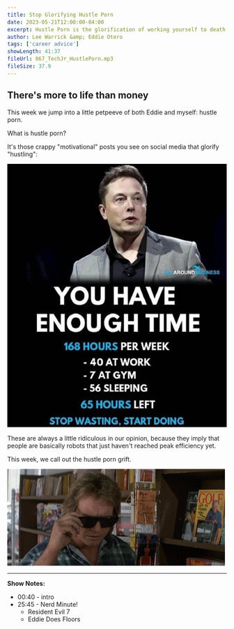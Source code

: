 ```yaml
---
title: Stop Glorifying Hustle Porn
date: 2023-05-21T12:00:00-04:00
excerpt: Hustle Porn is the glorification of working yourself to death. Stop it!
author: Lee Warrick &amp; Eddie Otero
tags: ['career advice']
showLength: 41:37
fileUrl: 067_TechJr_HustlePorn.mp3
fileSize: 37.9
---
```


## There's more to life than money

This week we jump into a little petpeeve of both Eddie and myself: hustle porn.

What is hustle porn?

It's those crappy "motivational" posts you see on social media that glorify "hustling":

![elon hustle](./elon.png)

These are always a little ridiculous in our opinion, because they imply that people are basically robots that just haven't reached peak efficiency yet.

This week, we call out the hustle porn grift.

![They Live](./theylive.gif)

---

**Show Notes:**

* 00:40 - intro
* 25:45 - Nerd Minute!
  * Resident Evil 7
  * Eddie Does Floors

